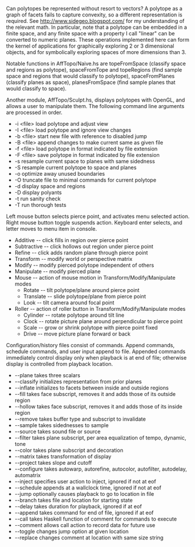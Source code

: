 Can polytopes be represented without resort to vectors? A polytope as a graph of facets fails to capture convexity, so a different representation is required. See http://www.sidegeo.blogspot.com/ for my understanding of the relevant math. In particular, note that a polytope can be embedded in a finite space, and any finite space with a property I call "linear" can be converted to numeric planes. These operations implemented here can form the kernel of applications for graphically exploring 2 or 3 dimensional objects, and for symbolically exploring spaces of more dimensions than 3.

Notable functions in AffTopo/Naive.hs are topeFromSpace (classify space and regions as polytope), spaceFromTope and topeRegions (find sample space and regions that would classify to polytope), spaceFromPlanes (classify planes as space), planesFromSpace (find sample planes that would classify to space).

Another module, AffTopo/Sculpt.hs, displays polytopes with OpenGL, and allows a user to manipulate them. The following command line arguments are processed in order.

  * -i \<file> load polytope and adjust view  
  * -I \<file> load polytope and ignore view changes  
  * -b \<file> start new file with reference to disabled jump  
  * -B \<file> append changes to make current same as given file  
  * -f \<file> load polytope in format indicated by file extension  
  * -F \<file> save polytope in format indicated by file extension  
  * -s resample current space to planes with same sidedness  
  * -S resample current polytope to space and planes  
  * -o optimize away unused boundaries
  * -O truncate file to minimal commands for current polytope  
  * -d display space and regions  
  * -D display polyants  
  * -t run sanity check 
  * -T run thorough tests 

Left mouse button selects pierce point, and activates menu selected action. Right mouse button toggle suspends action. Keyboard enter selects, and letter moves to menu item in console.

  * Additive -- click fills in region over pierce point  
  * Subtractive -- click hollows out region under pierce point  
  * Refine -- click adds random plane through pierce point  
  * Transform -- modify world or perspective matrix  
  * Modify -- modify pierced polytope independent of others  
  * Manipulate -- modify pierced plane  
  * Mouse -- action of mouse motion in Transform/Modify/Manipulate modes  
    * Rotate -- tilt polytope/plane around pierce point  
    * Translate -- slide polytope/plane from pierce point  
    * Look -- tilt camera around focal point  
  * Roller -- action of roller button in Transform/Modify/Manipulate modes  
    * Cylinder -- rotate polytope around tilt line  
    * Clock -- rotate picture plane around perpendicular to pierce point  
    * Scale -- grow or shrink polytope with pierce point fixed  
    * Drive -- move picture plane forward or back  

Configuration/history files consist of commands. Append commands, schedule commands, and user input append to file. Appended commands immediately control display only when playback is at end of file; otherwise display is controlled from playback location.

  * --plane takes three scalars  
  * --classify initializes representation from prior planes  
  * --inflate initializes to facets between inside and outside regions  
  * --fill takes face subscript, removes it and adds those of its outside region
  * --hollow takes face subscript, removes it and adds those of its inside region    
  * --remove takes buffer type and subscript to invalidate  
  * --sample takes sidednesses to sample  
  * --source takes sound file or source  
  * --filter takes plane subscript, per area equalization of tempo, dynamic, tone  
  * --color takes plane subscript and decoration  
  * --matrix takes transformation of display  
  * --project takes slope and cutoff  
  * --configure takes autowarp, autorefine, autocolor, autofilter, autodelay, automatrix  
  * --inject specifies user action to inject, ignored if not at eof  
  * --schedule appends at a wallclock time, ignored if not at eof  
  * --jump optionally causes playback to go to location in file  
  * --branch takes file and location for starting state  
  * --delay takes duration for playback, ignored if at eof  
  * --append takes command for end of file, ignored if at eof  
  * --call takes Haskell function of comment for commands to execute  
  * --comment allows call action to record data for future use  
  * --toggle changes jump option at given location  
  * --replace changes comment at location with same size string  

